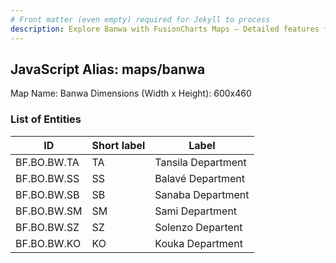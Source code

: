 ```yaml
---
# Front matter (even empty) required for Jekyll to process
description: Explore Banwa with FusionCharts Maps – Detailed features for seamless integration. Try now & enhance your data visualization today! 
---
```


## JavaScript Alias: maps/banwa

Map Name: Banwa
Dimensions (Width x Height): 600x460

### List of Entities

ID | Short label | Label
---|---|---|
BF.BO.BW.TA|TA|Tansila Department
BF.BO.BW.SS|SS|Balavé Department
BF.BO.BW.SB|SB|Sanaba Department
BF.BO.BW.SM|SM|Sami Department
BF.BO.BW.SZ|SZ|Solenzo Departent
BF.BO.BW.KO|KO|Kouka Department
